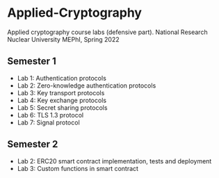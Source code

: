 # Applied-Cryptography
Applied cryptography course labs (defensive part). National Research Nuclear University MEPhI, Spring 2022

## Semester 1

- Lab 1: Authentication protocols
- Lab 2: Zero-knowledge authentication protocols
- Lab 3: Key transport protocols
- Lab 4: Key exchange protocols
- Lab 5: Secret sharing protocols
- Lab 6: TLS 1.3 protocol
- Lab 7: Signal protocol

## Semester 2

- Lab 2: ERC20 smart contract implementation, tests and deployment
- Lab 3: Custom functions in smart contract


<!-- References -->

[1]: https://signal.org/docs/specifications/x3dh/
[2]: https://signal.org/docs/specifications/doubleratchet/
